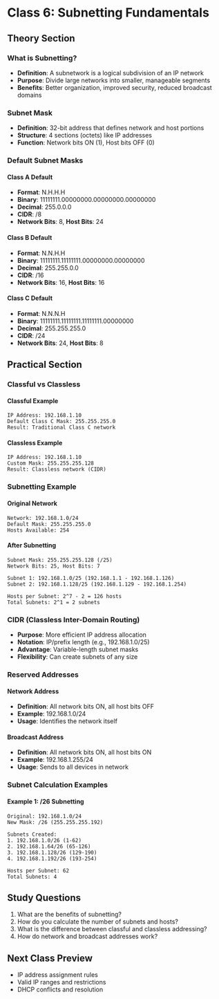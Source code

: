# Class 6: Subnetting Fundamentals

## Theory Section

### What is Subnetting?

- **Definition**: A subnetwork is a logical subdivision of an IP network
- **Purpose**: Divide large networks into smaller, manageable segments
- **Benefits**: Better organization, improved security, reduced broadcast domains

### Subnet Mask

- **Definition**: 32-bit address that defines network and host portions
- **Structure**: 4 sections (octets) like IP addresses
- **Function**: Network bits ON (1), Host bits OFF (0)

### Default Subnet Masks

#### Class A Default

- **Format**: N.H.H.H
- **Binary**: 11111111.00000000.00000000.00000000
- **Decimal**: 255.0.0.0
- **CIDR**: /8
- **Network Bits**: 8, **Host Bits**: 24

#### Class B Default

- **Format**: N.N.H.H
- **Binary**: 11111111.11111111.00000000.00000000
- **Decimal**: 255.255.0.0
- **CIDR**: /16
- **Network Bits**: 16, **Host Bits**: 16

#### Class C Default

- **Format**: N.N.N.H
- **Binary**: 11111111.11111111.11111111.00000000
- **Decimal**: 255.255.255.0
- **CIDR**: /24
- **Network Bits**: 24, **Host Bits**: 8

## Practical Section

### Classful vs Classless

#### Classful Example

```
IP Address: 192.168.1.10
Default Class C Mask: 255.255.255.0
Result: Traditional Class C network
```

#### Classless Example

```
IP Address: 192.168.1.10
Custom Mask: 255.255.255.128
Result: Classless network (CIDR)
```

### Subnetting Example

#### Original Network

```
Network: 192.168.1.0/24
Default Mask: 255.255.255.0
Hosts Available: 254
```

#### After Subnetting

```
Subnet Mask: 255.255.255.128 (/25)
Network Bits: 25, Host Bits: 7

Subnet 1: 192.168.1.0/25 (192.168.1.1 - 192.168.1.126)
Subnet 2: 192.168.1.128/25 (192.168.1.129 - 192.168.1.254)

Hosts per Subnet: 2^7 - 2 = 126 hosts
Total Subnets: 2^1 = 2 subnets
```

### CIDR (Classless Inter-Domain Routing)

- **Purpose**: More efficient IP address allocation
- **Notation**: IP/prefix length (e.g., 192.168.1.0/25)
- **Advantage**: Variable-length subnet masks
- **Flexibility**: Can create subnets of any size

### Reserved Addresses

#### Network Address

- **Definition**: All network bits ON, all host bits OFF
- **Example**: 192.168.1.0/24
- **Usage**: Identifies the network itself

#### Broadcast Address

- **Definition**: All network bits ON, all host bits ON
- **Example**: 192.168.1.255/24
- **Usage**: Sends to all devices in network

### Subnet Calculation Examples

#### Example 1: /26 Subnetting

```
Original: 192.168.1.0/24
New Mask: /26 (255.255.255.192)

Subnets Created:
1. 192.168.1.0/26 (1-62)
2. 192.168.1.64/26 (65-126)
3. 192.168.1.128/26 (129-190)
4. 192.168.1.192/26 (193-254)

Hosts per Subnet: 62
Total Subnets: 4
```

## Study Questions

1. What are the benefits of subnetting?
2. How do you calculate the number of subnets and hosts?
3. What is the difference between classful and classless addressing?
4. How do network and broadcast addresses work?

## Next Class Preview

- IP address assignment rules
- Valid IP ranges and restrictions
- DHCP conflicts and resolution
